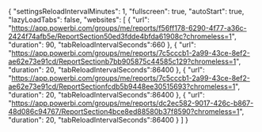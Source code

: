 {
  "settingsReloadIntervalMinutes": 1,
  "fullscreen": true,
  "autoStart": true,
  "lazyLoadTabs": false,
  "websites": [
    {
      "url": "https://app.powerbi.com/groups/me/reports/f56ff178-6290-4f77-a36c-2424f74afb5e/ReportSection50ed3fdde4bfda61908c?chromeless=1",
      "duration": 90,
      "tabReloadIntervalSeconds":660
    },
    {
      "url": "https://app.powerbi.com/groups/me/reports/7c5cccb1-2a99-43ce-8ef2-ae62e73e91cd/ReportSectionb7bb905875c44585c129?chromeless=1",
      "duration": 20,
      "tabReloadIntervalSeconds":86400
      },
    {
      "url": "https://app.powerbi.com/groups/me/reports/7c5cccb1-2a99-43ce-8ef2-ae62e73e91cd/ReportSectionfcdb5b9448ee30515693?chromeless=1",
      "duration": 20,
      "tabReloadIntervalSeconds":86400
      },
    {
      "url": "https://app.powerbi.com/groups/me/reports/dc2ec582-9017-426c-b867-48d086c94767/ReportSection4bce8ed88580b37f8590?chromeless=1",
      "duration": 20,
      "tabReloadIntervalSeconds":86400
    }
  ]
}
